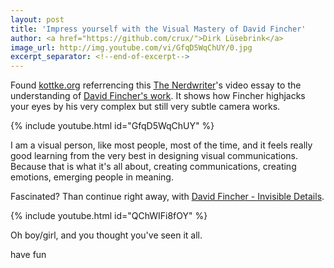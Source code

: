 ```yaml
---
layout: post
title: 'Impress yourself with the Visual Mastery of David Fincher'
author: <a href="https://github.com/crux/">Dirk Lüsebrink</a>
image_url: http://img.youtube.com/vi/GfqD5WqChUY/0.jpg
excerpt_separator: <!--end-of-excerpt-->
---
```

Found [kottke.org] referrencing this [The Nerdwriter]'s video essay to
the understanding of [David Fincher's work]. It shows how Fincher highjacks
your eyes by his very complex but still very subtle camera works. 

{% include youtube.html id="GfqD5WqChUY" %}

<!--end-of-excerpt-->
I am a visual person, like most people, most of the time, and it feels really
good learning from the very best in designing visual communications. Because
that is what it's all about, creating communications, creating emotions,
emerging people in meaning. 

Fascinated? Than continue right away, with [David Fincher - Invisible Details]. 

{% include youtube.html id="QChWIFi8fOY" %}

Oh boy/girl, and you thought you've seen it all. 

have fun


[kottke.org]: https://kottke.org/17/10/the-movement-of-david-finchers-camera-is-a-surrogate-for-your-eyes
[David Fincher - Invisible Details]: https://youtu.be/QChWIFi8fOY
[the Nerdwriter]: https://www.youtube.com/channel/UCJkMlOu7faDgqh4PfzbpLdg
[David Fincher's work]: http://www.imdb.com/name/nm0000399/
